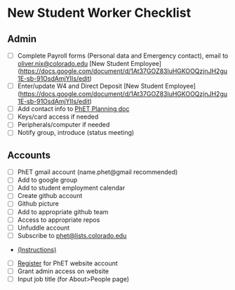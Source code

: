 # New Student Worker Checklist

## Admin

- [ ] Complete Payroll forms (Personal data and Emergency contact), email to
  oliver.nix@colorado.edu [New Student Employee] (https://docs.google.com/document/d/1At37GOZ83luHGKOOQzjnJH2gu1E-sb-91OsdAmjYIIs/edit)
- [ ] Enter/update W4 and Direct
  Deposit [New Student Employee] (https://docs.google.com/document/d/1At37GOZ83luHGKOOQzjnJH2gu1E-sb-91OsdAmjYIIs/edit)
- [ ] Add contact info
  to [PhET Planning doc](https://docs.google.com/document/d/1hONYWo1R8gf24gaAd-5B1xmD_UrwbOG6BfB01WvrfiQ/edit)
- [ ] Keys/card access if needed
- [ ] Peripherals/computer if needed
- [ ] Notify group, introduce (status meeting)

## Accounts

- [ ] PhET gmail account (name.phet@gmail recommended)
- [ ] Add to google group
- [ ] Add to student employment calendar
- [ ] Create github account
- [ ] Github picture
- [ ] Add to appropriate github team
- [ ] Access to appropriate repos
- [ ] Unfuddle account
- [ ] Subscribe to phet@lists.colorado.edu
- [(Instructions)](http://www.colorado.edu/oit/tutorial/email-list-manager-subscribe-list)
- [ ] [Register](https://phet.colorado.edu/en/register?dest=%2F) for PhET website account
- [ ] Grant admin access on website
- [ ] Input job title (for About>People page)
